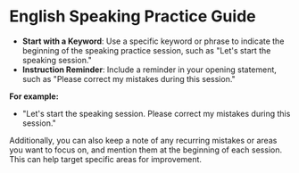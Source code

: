 ﻿# English Speaking Practice Guide

-   **Start with a Keyword**: Use a specific keyword or phrase to indicate the beginning of the speaking practice session, such as "Let's start the speaking session."
-   **Instruction Reminder**: Include a reminder in your opening statement, such as "Please correct my mistakes during this session."


**For example:**

-   "Let's start the speaking session. Please correct my mistakes during this session."

Additionally, you can also keep a note of any recurring mistakes or areas you want to focus on, and mention them at the beginning of each session. This can help target specific areas for improvement.

